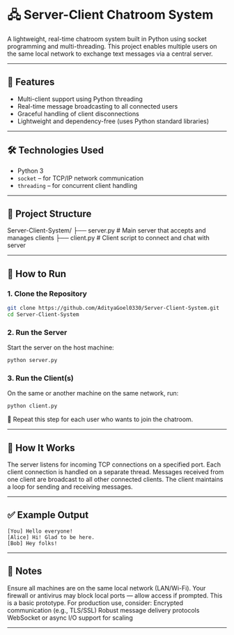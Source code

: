 # 🖧 Server-Client Chatroom System

A lightweight, real-time chatroom system built in Python using socket programming and multi-threading. This project enables multiple users on the same local network to exchange text messages via a central server.

---

## 🚀 Features

- Multi-client support using Python threading
- Real-time message broadcasting to all connected users
- Graceful handling of client disconnections
- Lightweight and dependency-free (uses Python standard libraries)

---

## 🛠️ Technologies Used

- Python 3
- `socket` – for TCP/IP network communication
- `threading` – for concurrent client handling

---

## 📁 Project Structure
Server-Client-System/
├── server.py # Main server that accepts and manages clients
├── client.py # Client script to connect and chat with server


---

## 🧪 How to Run

### 1. Clone the Repository

```bash
git clone https://github.com/AdityaGoel0330/Server-Client-System.git
cd Server-Client-System
```
### 2. Run the Server
Start the server on the host machine:
```bash
python server.py
```

### 3. Run the Client(s)
On the same or another machine on the same network, run:
```bash
python client.py
```
🔁 Repeat this step for each user who wants to join the chatroom.

---

## 🧠 How It Works
The server listens for incoming TCP connections on a specified port.
Each client connection is handled on a separate thread.
Messages received from one client are broadcast to all other connected clients.
The client maintains a loop for sending and receiving messages.

---

## ✅ Example Output
```
[You] Hello everyone!
[Alice] Hi! Glad to be here.
[Bob] Hey folks!
```

---

## 📌 Notes
Ensure all machines are on the same local network (LAN/Wi-Fi).
Your firewall or antivirus may block local ports — allow access if prompted.
This is a basic prototype. For production use, consider:
Encrypted communication (e.g., TLS/SSL)
Robust message delivery protocols
WebSocket or async I/O support for scaling

---
